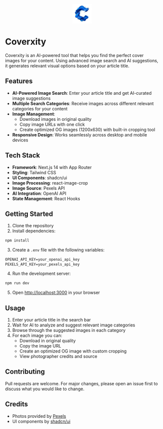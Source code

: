<p align="center">
  <img src="public/icon.png" alt="Coverxity Icon" width="64" height="64" />
</p>

# Coverxity

Coverxity is an AI-powered tool that helps you find the perfect cover images for your content. Using advanced image search and AI suggestions, it generates relevant visual options based on your article title.

## Features

- **AI-Powered Image Search**: Enter your article title and get AI-curated image suggestions
- **Multiple Search Categories**: Receive images across different relevant categories for your content
- **Image Management**:
  - Download images in original quality
  - Copy image URLs with one click
  - Create optimized OG images (1200x630) with built-in cropping tool
- **Responsive Design**: Works seamlessly across desktop and mobile devices

## Tech Stack

- **Framework**: Next.js 14 with App Router
- **Styling**: Tailwind CSS
- **UI Components**: shadcn/ui
- **Image Processing**: react-image-crop
- **Image Source**: Pexels API
- **AI Integration**: OpenAI API
- **State Management**: React Hooks

## Getting Started

1. Clone the repository
2. Install dependencies:

```bash
npm install
```

3. Create a `.env` file with the following variables:

```
OPENAI_API_KEY=your_openai_api_key
PEXELS_API_KEY=your_pexels_api_key
```

4. Run the development server:

```bash
npm run dev
```

5. Open [http://localhost:3000](http://localhost:3000) in your browser

## Usage

1. Enter your article title in the search bar
2. Wait for AI to analyze and suggest relevant image categories
3. Browse through the suggested images in each category
4. For each image you can:
   - Download in original quality
   - Copy the image URL
   - Create an optimized OG image with custom cropping
   - View photographer credits and source

## Contributing

Pull requests are welcome. For major changes, please open an issue first to discuss what you would like to change.

## Credits

- Photos provided by [Pexels](https://www.pexels.com)
- UI components by [shadcn/ui](https://ui.shadcn.com)
